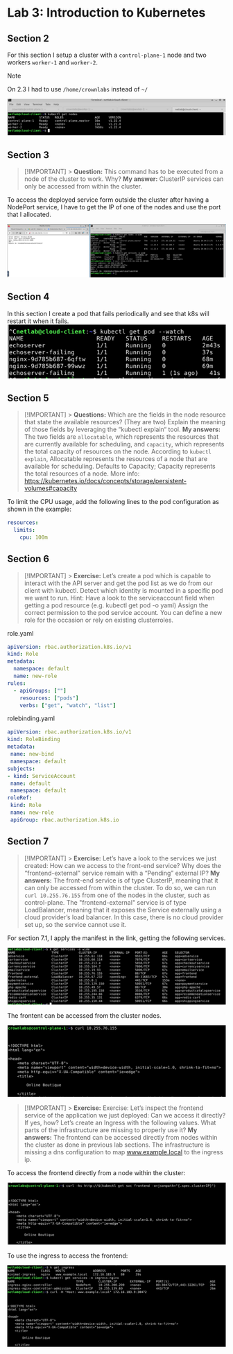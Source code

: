 # Lab 3: Introduction to Kubernetes

## Section 2

For this section I setup a cluster with a `control-plane-1` node and two workers `worker-1` and `worker-2`.

> [!NOTE]
> On 2.3 I had to use `/home/crownlabs` instead of `~/`

![nodes from management](images/1.png)

## Section 3

> [!IMPORTANT] > **Question:** This command has to be executed from a node of the cluster to work. Why?
> **My answer:** ClusterIP services can only be accessed from within the cluster.

To access the deployed service form outside the cluster after having a NodePort service, I have to get the IP of one of the nodes and use the port that I allocated.

![nginx deployment](images/2.png)

## Section 4

In this section I create a pod that fails periodically and see that k8s will restart it when it fails.
![recover](images/3.png)

## Section 5

> [!IMPORTANT] > **Questions:** Which are the fields in the node resource that state the available resources? (They are two) Explain the meaning of those fields by leveraging the “kubectl explain“ tool.
> **My answers:** The two fields are `allocatable`, which represents the resources that are currently available for scheduling, and `capacity`, which represents the total capacity of resources on the node.
> According to `kubectl explain`, Allocatable represents the resources of a node that are available for scheduling. Defaults to Capacity; Capacity represents the total resources of a node. More info: https://kubernetes.io/docs/concepts/storage/persistent-volumes#capacity

To limit the CPU usage, add the following lines to the pod configuration as shown in the example:

```yaml
resources:
  limits:
    cpu: 100m
```

## Section 6

> [!IMPORTANT] > **Exercise:** Let’s create a pod which is capable to interact with the API server and get the pod list as
> we do from our client with kubectl.
> Detect which identity is mounted in a specific pod we want to run.
> Hint: Have a look to the serviceaccount field when getting a pod resource (e.g. kubectl
> get pod -o yaml)
> Assign the correct permission to the pod service account. You can define a new role for the
> occasion or rely on existing clusterroles.

role.yaml

```yaml
apiVersion: rbac.authorization.k8s.io/v1
kind: Role
metadata:
  namespace: default
  name: new-role
rules:
  - apiGroups: [""]
    resources: ["pods"]
    verbs: ["get", "watch", "list"]
```

rolebinding.yaml

```yaml
apiVersion: rbac.authorization.k8s.io/v1
kind: RoleBinding
metadata:
 name: new-bind
 namespace: default
subjects:
- kind: ServiceAccount
 name: default
 namespace: default
roleRef:
 kind: Role
 name: new-role
 apiGroup: rbac.authorization.k8s.io
```

## Section 7

> [!IMPORTANT] > **Exercise:** Let’s have a look to the services we just created:
> How can we access to the front-end service?
> Why does the “frontend-external” service remain with a “Pending” external IP?
> **My answers:** The front-end service is of type ClusterIP, meaning that it can only be accessed from within the cluster. To do so, we can run `curl 10.255.76.155` from one of the nodes in the cluster, such as control-plane. The "frontend-external" service is of type LoadBalancer, meaning that it exposes the Service externally using a cloud provider’s load balancer. In this case, there is no cloud provider set up, so the service cannot use it.

For section 7.1, I apply the manifest in the link, getting the following services.

![services](images/4.png)

The frontent can be accessed from the cluster nodes.

![curl](images/5.png)

> [!IMPORTANT] > **Exercise:** Exercise: Let’s inspect the frontend service of the application we just deployed:
> Can we access it directly? If yes, how?
> Let’s create an Ingress with the following values. What parts of the infrastructure are missing to properly use it?
> **My answers:** The frontend can be accessed directly from nodes within the cluster as done in previous lab sections. The infrastructure is missing a dns configuration to map www.example.local to the ingress ip.

To access the frontend directly from a node within the cluster:

![fe-cluster](images/7.png)

To use the ingress to access the frontend:

![ingress-curl](images/6.png)
